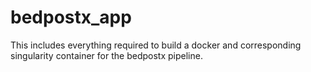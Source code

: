 # bedpostx_app
This includes everything required to build a docker and corresponding singularity container for the bedpostx pipeline.
